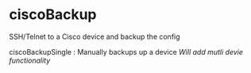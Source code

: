 # ciscoBackup

 SSH/Telnet to a Cisco device and backup the config

ciscoBackupSingle : Manually backups up a device
*Will add mutli devie functionality*

